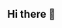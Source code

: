 ## Hi there 👋

<!--
**Sheng7-66/Sheng7-66** is a ✨ _special_ ✨ repository because its `README.md` (this file) appears on your GitHub profile.

[![Header](https://raw.githubusercontent.com/MartinHeinz/<OWNER>/<OWNER>/readme_header.png "Header")](https://some-url.dev/)
<img src="https://raw.githubusercontent.com/<OWNER>/<OWNER>/master/<GIF_NAME>.gif" width="30px">

Here are some ideas to get you started:

- 🔭 I’m currently a master student in Columnbia University.
- 🌱 I’m currently learning Quantitative Methods in the Social Sciences (QMSS).
- 👯 I’m looking to collaborate on any projects related to DA or DS.
- 🤔 I’m looking for DS/DA job.
- 💬 Ask me about ...
- 📫 How to reach me: ...
- 😄 Pronouns: He/Him
- ⚡ Fun fact: ...
-->
